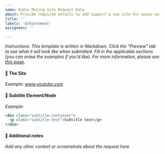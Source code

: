 ```yaml
---
name: Audio Muting Site Request Data
about: Provide required details to add support a new site for audio muting
title: ''
labels: 'Enhancement'
assignees: ''

---
```


_Instructions: This template is written in Markdown. Click the "Preview" tab to see what it will look like when submitted. Fill in the applicable sections (you can erase the examples if you'd like). For more information, please see [this page](https://github.com/FrostCo/AdvancedProfanityFilter/wiki/New-Audio-Muting-Site)._

#### :movie_camera: The Site

_Example: www.youtube.com_

#### :speech_balloon: Subtitle Element/Node

_Example:_

```html
<div class="subtitle-container">
  <p class="subtitle-text">Subtitle text</p>
</div>
```

#### :pencil: Additional notes

_Add any other context or screenshots about the request here._

